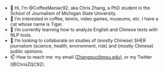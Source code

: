 - 👋 Hi, I’m @CoffeeManiac92, aka Chris Zhang, a PhD student in the School of Journalism of Michigan State University.
- 👀 I’m interested in coffee, tennis, video games, museums, etc. I have a cat whose name is Tiger.
- 🌱 I’m currently learning how to analyze English and Chinese texts with NLP tools.
- 💞️ I’m looking to collaborate on studies of (mostly Chinese) SHER journalism (science, health, environment, risk) and (mostly Chinese) public opinions.
- 📫 How to reach me: my email (Zhangquc@msu.edu), or my Twitter (@ChrisZQC92).

<!---
CoffeeManiac92/CoffeeManiac92 is a ✨ special ✨ repository because its `README.md` (this file) appears on your GitHub profile.
You can click the Preview link to take a look at your changes.
--->
